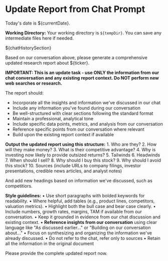 # Update Report from Chat Prompt

Today's date is ${currentDate}.

**Working Directory:** Your working directory is `${tempDir}`. You can save any intermediate files here if needed.

${chatHistorySection}

Based on our conversation above, please generate a comprehensive updated research report about ${ticker}. 

**IMPORTANT: This is an update task - use ONLY the information from our chat conversation and any existing report context. Do NOT perform new web searches or research.**

The report should:
- Incorporate all the insights and information we've discussed in our chat
- Include any information you've found during our conversation  
- Be well-structured with clear sections following the standard format
- Maintain a professional, analytical tone
- Include specific data points, metrics, and analysis from our conversation
- Reference specific points from our conversation where relevant
- Build upon the existing report context if available

**Output the updated report using this structure:**
	1.	Who are they?
	2.	How will they make money?
	3.	What is their competitive advantage?
	4.	Why is investing now likely to provide outsized returns?
	5.	Tailwinds
	6.	Headwinds
	7.	When should I sell?
	8.	Why should I buy this stock?
	9.	Why should I avoid this stock?
	10.	Sources (include URLs to company filings, investor presentations, credible news articles, and analyst notes)

And add new headings based on information we've discussed, such as competitiors.

**Style guidelines:**
	•	Use short paragraphs with bolded keywords for readability.
	•	Where helpful, add tables (e.g., product lines, competitors, valuation metrics).
	•	Highlight both the bull case and bear case clearly.
	•	Include numbers, growth rates, margins, TAM if available from our conversation.
	•	Keep it grounded in evidence from our chat discussion and existing context.
	•	**Reference insights from our conversation** using clear language like "As discussed earlier..." or "Building on our conversation about..."
	•	Focus on synthesizing and organizing the information we've already discussed.
	•	Do not refer to the chat, refer only to sources
	•	Retain all the information in the original document

Please provide the complete updated report now.
